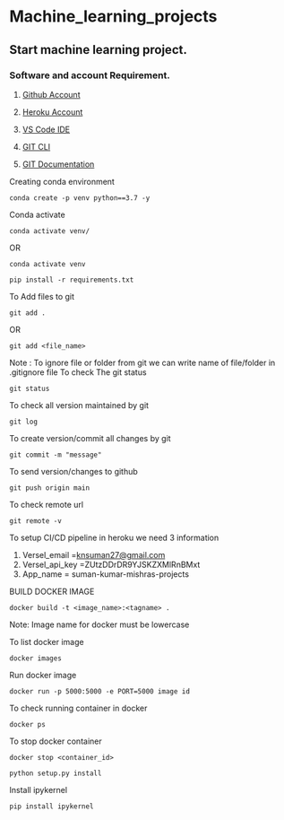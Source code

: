 # Machine_learning_projects

## Start machine learning project.

### Software and account Requirement.

1. [Github Account](https://github.com)

2. [Heroku Account](https://dashboard.heroku.com/login)
3. [VS Code IDE](https://code.visualstudio.com/download)
4. [GIT CLI](https://git-scm.com/downloads)
5. [GIT Documentation](https://git-scm.com/docs/gittutorial)

Creating conda environment

```
conda create -p venv python==3.7 -y
```

Conda activate

```
conda activate venv/
```

OR

```
conda activate venv
```

```
pip install -r requirements.txt
```

To Add files to git

```
git add .
```

OR

```
git add <file_name>
```

Note : To ignore file or folder from git we can write name of file/folder in .gitignore file
To check The git status

```
git status
```

To check all version maintained by git

```
git log
```

To create version/commit all changes by git

```
git commit -m "message"
```

To send version/changes to github

```
git push origin main
```

To check remote url

```
git remote -v
```

To setup CI/CD pipeline in heroku we need 3 information

1. Versel_email =knsuman27@gmail.com
2. Versel_api_key =ZUtzDDrDR9YJSKZXMlRnBMxt
3. App_name = suman-kumar-mishras-projects

BUILD DOCKER IMAGE

```
docker build -t <image_name>:<tagname> .
```

Note: Image name for docker must be lowercase

To list docker image

```
docker images
```

Run docker image

```
docker run -p 5000:5000 -e PORT=5000 image id
```

To check running container in docker

```
docker ps
```

To stop docker container

```
docker stop <container_id>
```

```
python setup.py install
```

Install ipykernel

```
pip install ipykernel
```
